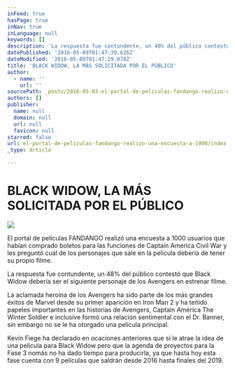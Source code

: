 ```yaml
---
inFeed: true
hasPage: true
inNav: true
inLanguage: null
keywords: []
description: 'La respuesta fue contundente, un 48% del público contestó que Black Widow debería ser el siguiente personaje de los Avengers en estrenar filme. '
datePublished: '2016-05-09T01:47:39.626Z'
dateModified: '2016-05-09T01:47:29.078Z'
title: 'BLACK WIDOW, LA MÁS SOLICITADA POR EL PÚBLICO'
author:
  - name: ''
    url: ''
sourcePath: _posts/2016-05-03-el-portal-de-peliculas-fandango-realizo-una-encuesta-a-1000.md
authors: []
publisher:
  name: null
  domain: null
  url: null
  favicon: null
starred: false
url: el-portal-de-peliculas-fandango-realizo-una-encuesta-a-1000/index.html
_type: Article

---
```

# BLACK WIDOW, LA MÁS SOLICITADA POR EL PÚBLICO
![](https://the-grid-user-content.s3-us-west-2.amazonaws.com/da2a1ec0-d345-40b5-a706-6451a11d6522.jpg)

El portal de películas FANDANGO realizó una encuesta a 1000 usuarios que habían comprado boletos para las funciones de Captain America Civil War y les preguntó cuál de los personajes que sale en la película debería de tener su propio filme.

La respuesta fue contundente, un 48% del público contestó que Black Widow debería ser el siguiente personaje de los Avengers en estrenar filme. 

La aclamada heroína de los Avengers ha sido parte de los más grandes éxitos de Marvel desde su primer aparición en Iron Man 2 y ha teñido papeles importantes en las historias de Avengers, Captain América The Winter Soldier e inclusive formó una relación sentimental con el Dr. Banner, sin embargo no se le ha otorgado una película principal.

Kevin Fiege ha declarado en ocaciones anteriores que si le atrae la idea de una película para Black Widow pero que la agenda de proyectos para la Fase 3 nomás no ha dado tiempo para producirla, ya que hasta hoy esta fase cuenta con 9 películas que saldrán desde 2016 hasta finales del 2019\.